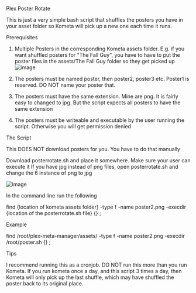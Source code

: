 Plex Poster Rotate

This is just a very simple bash script that shuffles the posters you have in your asset folder so Kometa will pick up a new one each time it runs.

Prerequisites

1) Multiple Posters in the corresponding Kometa assets folder. E.g. if you want shuffled posters for "The Fall Guy", you have to have to put the poster files in the assets/The Fall Guy folder so they get picked up
  ![image](https://github.com/defluophoenix/Plex-Poster-Rotate/assets/150266606/32e48c71-3d31-4e8f-b624-5b0ac32ab42b)


2) The posters must be named poster, then poster2, poster3 etc. Poster1 is reserved. DO NOT name your poster that.
3) The posters must have the same extension. Mine are png. It is fairly easy to changed to jpg. But the script expects all posters to have the same extension
4) The posters must be writeable and executable by the user running the script. Otherwise you will get permission denied

The Script

This DOES NOT download posters for you. You have to do that manually

Download posterrotate.sh and place it somewhere. Make sure your user can execute it
If you have jpg instead of png files, open posterrotate.sh and change the 6 instance of png to jpg

![image](https://github.com/defluophoenix/Plex-Poster-Rotate/assets/150266606/1b970c7c-2122-4362-96c7-d42f8a37b096)

In the command line run the following

find {location of kometa assets folder} -type f -name poster2.png -execdir {location of the posterrotate.sh file} {} \;

Example

find /root/plex-meta-manager/assets/ -type f -name poster2.png -execdir /root/poster.sh {} \;

Tips

I recommend running this as a cronjob. 
DO NOT run this more than you run Kometa. If you run kometa once a day, and this script 3 times a day, then Kometa will only pick up the last shuffle, which may have shuffled the poster back to its original place.
